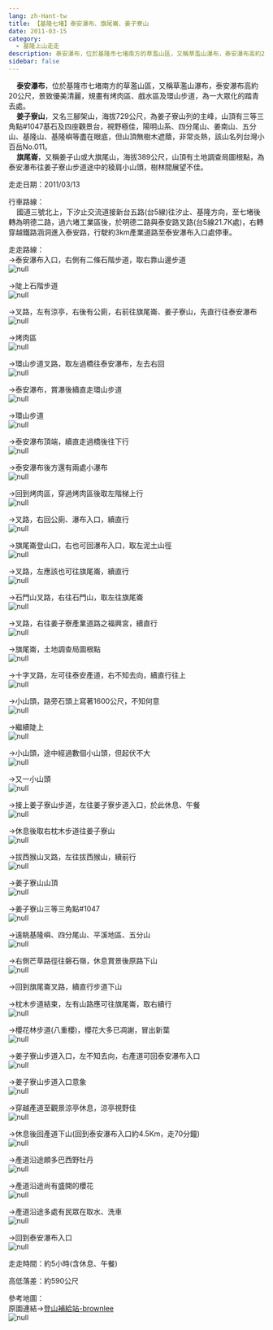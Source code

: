 ```yaml
---
lang: zh-Hant-tw
title: 【基隆七堵】泰安瀑布、旗尾崙、姜子寮山
date: 2011-03-15
category: 
  - 基隆上山走走
description: 泰安瀑布，位於基隆市七堵南方的草濫山區，又稱草濫山瀑布，泰安瀑布高約20公尺，景致優美清麗，規畫有烤肉區、戲水區及環山步道，為一大眾化的踏青去處。 姜子寮山，又名三腳架山，海拔729公尺，為姜子寮山列的主峰，山頂有三等三角點#1047基石及四座觀景台，視野極佳，陽明山系、四分尾山、姜南山、五分山、基隆山、基隆嶼等盡在眼底，但山頂無樹木遮蔭，非常炎熱，該山名列台灣小百岳No.011。 旗尾崙，又稱姜子山或大旗尾山，海拔389公尺，山頂有土地調查局圖根點，為泰安瀑布往姜子寮山步道途中的稜肩小山頭，樹林間展望不佳。
sidebar: false
---
```


    **泰安瀑布**，位於基隆市七堵南方的草濫山區，又稱草濫山瀑布，泰安瀑布高約20公尺，景致優美清麗，規畫有烤肉區、戲水區及環山步道，為一大眾化的踏青去處。  
    **姜子寮山**，又名三腳架山，海拔729公尺，為姜子寮山列的主峰，山頂有三等三角點#1047基石及四座觀景台，視野極佳，陽明山系、四分尾山、姜南山、五分山、基隆山、基隆嶼等盡在眼底，但山頂無樹木遮蔭，非常炎熱，該山名列台灣小百岳No.011。  
    **旗尾崙**，又稱姜子山或大旗尾山，海拔389公尺，山頂有土地調查局圖根點，為泰安瀑布往姜子寮山步道途中的稜肩小山頭，樹林間展望不佳。

走走日期：2011/03/13

行車路線：  
    國道三號北上，下汐止交流道接新台五路(台5線)往汐止、基隆方向，至七堵後轉為明德二路，過六堵工業區後，於明德二路與泰安路叉路(台5線21.7K處)，右轉穿越鐵路涵洞進入泰安路，行駛約3km產業道路至泰安瀑布入口處停車。

走走路線：  
→泰安瀑布入口，右側有二條石階步道，取右靠山邊步道  
![null](image/180842473_l.jpg)

→陡上石階步道  
![null](image/180842477_l.jpg)

→叉路，左有涼亭，右後有公廁，右前往旗尾崙、姜子寮山，先直行往泰安瀑布  
![null](image/180842483_l.jpg)

→烤肉區  
![null](image/180842490_l.jpg)

→環山步道叉路，取左過橋往泰安瀑布，左去右回  
![null](image/180842500_l.jpg)

→泰安瀑布，賞瀑後續直走環山步道  
![null](image/180842508_l.jpg)

→環山步道  
![null](image/180842513_l.jpg)

→泰安瀑布頂端，續直走過橋後往下行  
![null](image/180842523_l.jpg)

→泰安瀑布後方還有兩處小瀑布  
![null](image/180842528_l.jpg)

→回到烤肉區，穿過烤肉區後取左階梯上行  
![null](image/180842535_l.jpg)

→叉路，右回公廁、瀑布入口，續直行  
![null](image/180842544_l.jpg)

→旗尾崙登山口，右也可回瀑布入口，取左泥土山徑  
![null](image/180842549_l.jpg)

→叉路，左應該也可往旗尾崙，續直行  
![null](image/180842557_l.jpg)

→石門山叉路，右往石門山，取左往旗尾崙  
![null](image/180842563_l.jpg)

→叉路，右往姜子寮產業道路之福興宮，續直行  
![null](image/180842572_l.jpg)

→旗尾崙，土地調查局圖根點  
![null](image/180842579_l.jpg)

→十字叉路，左可往泰安產道，右不知去向，續直行往上  
![null](image/180842584_l.jpg)

→小山頭，路旁石頭上寫著1600公尺，不知何意  
![null](image/180842590_l.jpg)

→繼續陡上  
![null](image/180842597_l.jpg)

→小山頭，途中經過數個小山頭，但起伏不大  
![null](image/180842604_l.jpg)

→又一小山頭  
![null](image/180842612_l.jpg)

→接上姜子寮山步道，左往姜子寮步道入口，於此休息、午餐  
![null](image/180842615_l.jpg)

→休息後取右枕木步道往姜子寮山  
![null](image/180842621_l.jpg)

→拔西猴山叉路，左往拔西猴山，續前行  
![null](image/180842626_l.jpg)

→姜子寮山山頂  
![null](image/180842628_l.jpg)

→姜子寮山三等三角點#1047  
![null](image/180842632_l.jpg)

→遠眺基隆嶼、四分尾山、平溪地區、五分山  
![null](image/180842635_l.jpg)

→右側芒草路徑往磐石嶺，休息賞景後原路下山  
![null](image/180842636_l.jpg)

→回到旗尾崙叉路，續直行步道下山

→枕木步道結束，左有山路應可往旗尾崙，取右續行  
![null](image/180842638_l.jpg)

→櫻花林步道(八重櫻)，櫻花大多已凋謝，冒出新葉  
![null](image/180842644_l.jpg)

→姜子寮山步道入口，左不知去向，右產道可回泰安瀑布入口  
![null](image/180842647_l.jpg)

→姜子寮山步道入口意象  
![null](image/180842653_l.jpg)

→穿越產道至觀景涼亭休息，涼亭視野佳  
![null](image/180842657_l.jpg)

→休息後回產道下山(回到泰安瀑布入口約4.5Km，走70分鐘)  
![null](image/180842660_l.jpg)

→產道沿途頗多巴西野牡丹  
![null](image/180842667_l.jpg)

→產道沿途尚有盛開的櫻花  
![null](image/180842669_l.jpg)

→產道沿途多處有民眾在取水、洗車  
![null](image/180842673_l.jpg)

→回到泰安瀑布入口  
![null](image/180842454_l.jpg)

走走時間：約5小時(含休息、午餐)

高低落差：約590公尺

參考地圖：  
原圖連結→[登山補給站-brownlee](http://www.keepon.com.tw/ActiveSite/Article/One.asp?ArticleID=24563)  
![null](image/180842697_l.jpg)